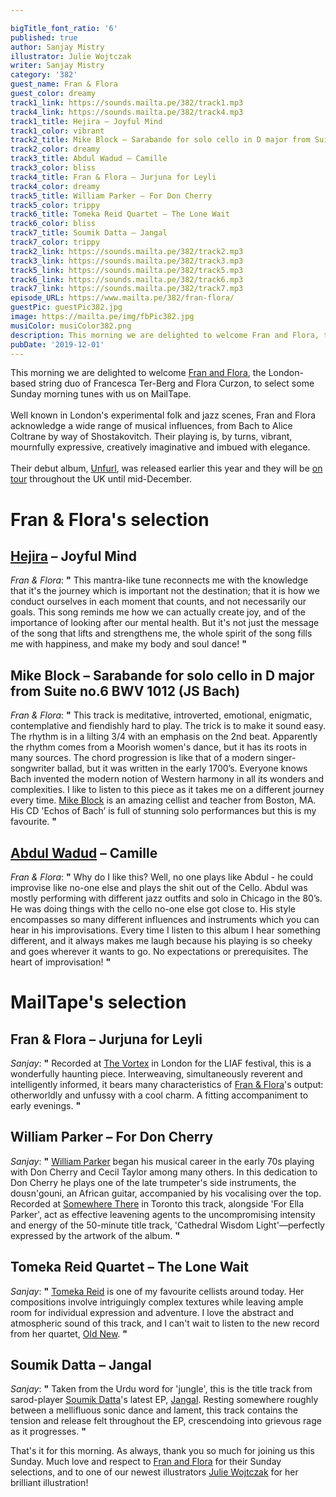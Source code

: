 ```yaml
---

bigTitle_font_ratio: '6'
published: true
author: Sanjay Mistry
illustrator: Julie Wojtczak
writer: Sanjay Mistry
category: '382'
guest_name: Fran & Flora
guest_color: dreamy
track1_link: https://sounds.mailta.pe/382/track1.mp3
track4_link: https://sounds.mailta.pe/382/track4.mp3
track1_title: Hejira – Joyful Mind
track1_color: vibrant
track2_title: Mike Block – Sarabande for solo cello in D major from Suite no.6 BWV 1012 (JS Bach)
track2_color: dreamy
track3_title: Abdul Wadud – Camille
track3_color: bliss
track4_title: Fran & Flora – Jurjuna for Leyli
track4_color: dreamy
track5_title: William Parker – For Don Cherry
track5_color: trippy
track6_title: Tomeka Reid Quartet – The Lone Wait
track6_color: bliss
track7_title: Soumik Datta – Jangal
track7_color: trippy
track2_link: https://sounds.mailta.pe/382/track2.mp3
track3_link: https://sounds.mailta.pe/382/track3.mp3
track5_link: https://sounds.mailta.pe/382/track5.mp3
track6_link: https://sounds.mailta.pe/382/track6.mp3
track7_link: https://sounds.mailta.pe/382/track7.mp3
episode_URL: https://www.mailta.pe/382/fran-flora/
guestPic: guestPic382.jpg
image: https://mailta.pe/img/fbPic382.jpg
musiColor: musiColor382.png
description: This morning we are delighted to welcome Fran and Flora, the London-based string duo of Francesca Ter-Berg and Flora Curzon, to select some Sunday morning tunes with us on MailTape.
pubDate: '2019-12-01'
---
```

This morning we are delighted to welcome [Fran and Flora](https://www.franandflora.com/), the London-based string duo of Francesca Ter-Berg and Flora Curzon, to select some Sunday morning tunes with us on MailTape.
<br><br>
Well known in London's experimental folk and jazz scenes, Fran and Flora acknowledge a wide range of musical influences, from Bach to Alice Coltrane by way of Shostakovitch. Their playing is, by turns, vibrant, mournfully expressive, creatively imaginative and imbued with elegance.
<br><br>
Their debut album, [Unfurl](https://www.franandflora.com/unfurl.html), was released earlier this year and they will be [on tour](https://www.franandflora.com/live.html) throughout the UK until mid-December.


# Fran & Flora's selection

## [Hejira](http://hejira.info/) – Joyful Mind
_Fran & Flora_: **"** This mantra-like tune reconnects me with the knowledge that it's the journey which is important not the destination; that it is how we conduct ourselves in each moment that counts, and not necessarily our goals. This song reminds me how we can actually create joy, and of the importance of looking after our mental health. But it's not just the message of the song that lifts and strengthens me, the whole spirit of the song fills me with happiness, and make my body and soul dance! **"** 

## Mike Block – Sarabande for solo cello in D major from Suite no.6 BWV 1012 (JS Bach)
_Fran & Flora_: **"** This track is meditative, introverted, emotional, enigmatic, contemplative and fiendishly hard to play. The trick is to make it sound easy. The rhythm is in a lilting 3/4 with an emphasis on the 2nd beat. Apparently the rhythm comes from a Moorish women's dance, but it has its roots in many sources. The chord progression is like that of a modern singer-songwriter ballad, but it was written in the early 1700’s. Everyone knows Bach invented the modern notion of Western harmony in all its wonders and complexities. I like to listen to this piece as it takes me on a different journey every time. [Mike Block](https://www.mikeblockmusic.com/) is an amazing cellist and teacher from Boston, MA. His CD 'Echos of Bach’ is full of stunning solo performances but this is my favourite. **"** 

## [Abdul Wadud](https://en.wikipedia.org/wiki/Abdul_Wadud_(musician)) – Camille
_Fran & Flora_: **"** Why do I like this? Well, no one plays like Abdul - he could improvise like no-one else and plays the shit out of the Cello. Abdul was mostly performing with different jazz outfits and solo in Chicago in the 80’s. He was doing things with the cello no-one else got close to. His style encompasses so many different influences and instruments which you can hear in his improvisations. Every time I listen to this album I hear something different, and it always makes me laugh because his playing is so cheeky and goes wherever it wants to go. No expectations or prerequisites. The heart of improvisation! **"** 


# MailTape's selection

## Fran & Flora – Jurjuna for Leyli
_Sanjay_: **"** Recorded at [The Vortex](http://www.vortexjazz.co.uk/) in London for the LIAF festival, this is a wonderfully haunting piece. Interweaving, simultaneously reverent and intelligently informed, it bears many characteristics of [Fran & Flora](https://www.franandflora.com/)'s output: otherworldly and unfussy with a cool charm. A fitting accompaniment to early evenings. **"** 

## William Parker – For Don Cherry
_Sanjay_: **"** [William Parker](https://www.williamparker.net/) began his musical career in the early 70s playing with Don Cherry and Cecil Taylor among many others. In this dedication to Don Cherry he plays one of the late trumpeter's side instruments, the dousn'gouni, an African guitar, accompanied by his vocalising over the top. Recorded at [Somewhere There](http://somewherethere.org/) in Toronto this track, alongside 'For Ella Parker', act as effective leavening agents to the uncompromising intensity and energy of the 50-minute title track, 'Cathedral Wisdom Light'—perfectly expressed by the artwork of the album. **"** 

## Tomeka Reid Quartet – The Lone Wait
_Sanjay_: **"** [Tomeka Reid](https://www.tomekareid.net/) is one of my favourite cellists around today. Her compositions involve intriguingly complex textures while leaving ample room for individual expression and adventure. I love the abstract and atmospheric sound of this track, and I can't wait to listen to the new record from her quartet, [Old New](https://cuneiformrecords.bandcamp.com/album/old-new). **"** 

## Soumik Datta – Jangal
_Sanjay_: **"** Taken from the Urdu word for 'jungle', this is the title track from sarod-player [Soumik Datta](https://www.soumikdatta.com/)'s latest EP, [Jangal](https://www.soumikdatta.com/music/jangal). Resting somewhere roughly between a mellifluous sonic dance and lament, this track contains the tension and release felt throughout the EP, crescendoing into grievous rage as it progresses. **"** 


 That's it for this morning. As always, thank you so much for joining us this Sunday. Much love and respect to [Fran and Flora](https://www.franandflora.com/) for their Sunday selections, and to one of our newest illustrators [Julie Wojtczak](https://www.instagram.com/julie_wo/) for her brilliant illustration!
